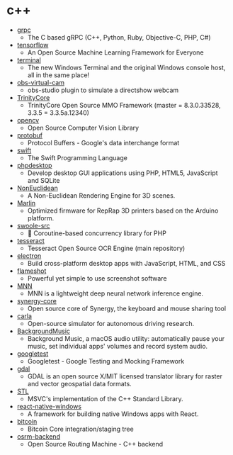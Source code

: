 # c++
- [grpc](https://github.com/grpc/grpc)
  - The C based gRPC (C++, Python, Ruby, Objective-C, PHP, C#)
- [tensorflow](https://github.com/tensorflow/tensorflow)
  - An Open Source Machine Learning Framework for Everyone
- [terminal](https://github.com/microsoft/terminal)
  - The new Windows Terminal and the original Windows console host, all in the same place!
- [obs-virtual-cam](https://github.com/CatxFish/obs-virtual-cam)
  - obs-studio plugin to simulate a directshow webcam
- [TrinityCore](https://github.com/TrinityCore/TrinityCore)
  - TrinityCore Open Source MMO Framework (master = 8.3.0.33528, 3.3.5 = 3.3.5a.12340)
- [opencv](https://github.com/opencv/opencv)
  - Open Source Computer Vision Library
- [protobuf](https://github.com/protocolbuffers/protobuf)
  - Protocol Buffers - Google's data interchange format
- [swift](https://github.com/apple/swift)
  - The Swift Programming Language
- [phpdesktop](https://github.com/cztomczak/phpdesktop)
  - Develop desktop GUI applications using PHP, HTML5, JavaScript and SQLite
- [NonEuclidean](https://github.com/HackerPoet/NonEuclidean)
  - A Non-Euclidean Rendering Engine for 3D scenes.
- [Marlin](https://github.com/MarlinFirmware/Marlin)
  - Optimized firmware for RepRap 3D printers based on the Arduino platform.
- [swoole-src](https://github.com/swoole/swoole-src)
  - 🚀 Coroutine-based concurrency library for PHP
- [tesseract](https://github.com/tesseract-ocr/tesseract)
  - Tesseract Open Source OCR Engine (main repository)
- [electron](https://github.com/electron/electron)
  - Build cross-platform desktop apps with JavaScript, HTML, and CSS
- [flameshot](https://github.com/lupoDharkael/flameshot)
  - Powerful yet simple to use screenshot software
- [MNN](https://github.com/alibaba/MNN)
  - MNN is a lightweight deep neural network inference engine.
- [synergy-core](https://github.com/symless/synergy-core)
  - Open source core of Synergy, the keyboard and mouse sharing tool
- [carla](https://github.com/carla-simulator/carla)
  - Open-source simulator for autonomous driving research.
- [BackgroundMusic](https://github.com/kyleneideck/BackgroundMusic)
  - Background Music, a macOS audio utility: automatically pause your music, set individual apps' volumes and record system audio.
- [googletest](https://github.com/google/googletest)
  - Googletest - Google Testing and Mocking Framework
- [gdal](https://github.com/OSGeo/gdal)
  - GDAL is an open source X/MIT licensed translator library for raster and vector geospatial data formats.
- [STL](https://github.com/microsoft/STL)
  - MSVC's implementation of the C++ Standard Library.
- [react-native-windows](https://github.com/microsoft/react-native-windows)
  - A framework for building native Windows apps with React.
- [bitcoin](https://github.com/bitcoin/bitcoin)
  - Bitcoin Core integration/staging tree
- [osrm-backend](https://github.com/Project-OSRM/osrm-backend)
  - Open Source Routing Machine - C++ backend

